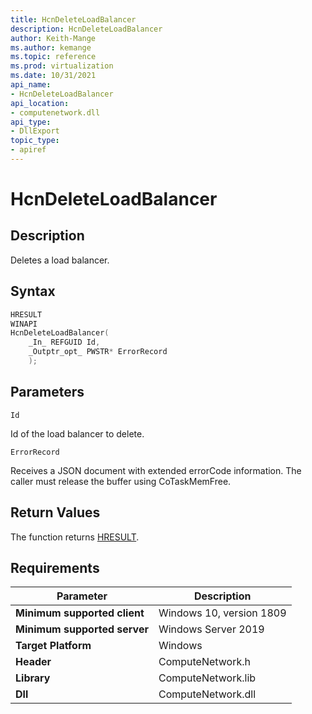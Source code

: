 ```yaml
---
title: HcnDeleteLoadBalancer
description: HcnDeleteLoadBalancer
author: Keith-Mange
ms.author: kemange
ms.topic: reference
ms.prod: virtualization
ms.date: 10/31/2021
api_name:
- HcnDeleteLoadBalancer
api_location:
- computenetwork.dll
api_type:
- DllExport
topic_type:
- apiref
---
```

# HcnDeleteLoadBalancer

## Description

Deletes a load balancer.

## Syntax

```cpp
HRESULT
WINAPI
HcnDeleteLoadBalancer(
    _In_ REFGUID Id,
    _Outptr_opt_ PWSTR* ErrorRecord
    );

```

## Parameters

`Id`

Id of the load balancer to delete.

`ErrorRecord`

Receives a JSON document with extended errorCode information. The caller must release the buffer using CoTaskMemFree.

## Return Values

The function returns [HRESULT](./HCNHResult.md).

## Requirements

|Parameter|Description|
|---|---|
| **Minimum supported client** | Windows 10, version 1809 |
| **Minimum supported server** | Windows Server 2019 |
| **Target Platform** | Windows |
| **Header** | ComputeNetwork.h |
| **Library** | ComputeNetwork.lib |
| **Dll** | ComputeNetwork.dll |



